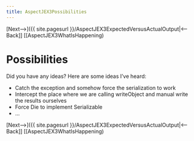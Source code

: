 ```yaml
---
title: AspectJEX3Possibilities
---
```

[Next-->]({{ site.pagesurl }}/AspectJEX3ExpectedVersusActualOutput|<--Back]] [[AspectJEX3WhatIsHappening)

# Possibilities
Did you have any ideas? Here are some ideas I’ve heard:
* Catch the exception and somehow force the serialization to work
* Intercept the place where we are calling writeObject and manual write the results ourselves
* Force Die to implement Serializable
* …

[Next-->]({{ site.pagesurl }}/AspectJEX3ExpectedVersusActualOutput|<--Back]] [[AspectJEX3WhatIsHappening)